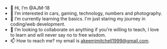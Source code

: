 - 👋 Hi, I’m @AJM-18
- 👀 I’m interested in cars, gaming, technology, numbers and photography.
- 🌱 I’m currently learning the basics. I'm just staring my journey in coding/web development.
- 💞️ I’m looking to collaborate on anything if you're willing to teach, I love to learn and will never say no to free wisdom.
- 📫 How to reach me? my email is akeemjmitchell1999@gmail.com. 

<!---
AJM-18/AJM-18 is a ✨ special ✨ repository because its `README.md` (this file) appears on your GitHub profile.
You can click the Preview link to take a look at your changes.
--->
